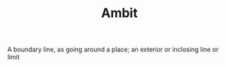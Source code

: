 ---
title: Ambit
permalink: "/definitions/ambit.html"
body: A boundary line, as going around a place; an exterior or inclosing line or limit
published_at: '2018-07-07'
layout: post
---